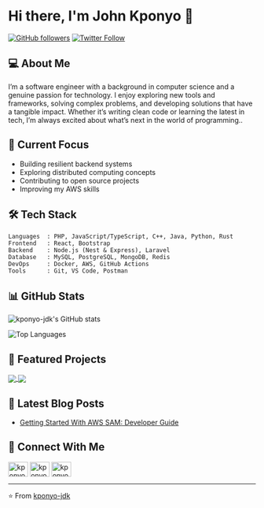 # Hi there, I'm John Kponyo 👋

[![GitHub followers](https://img.shields.io/github/followers/kponyo-jdk?label=Follow&style=social)](https://github.com/kponyo-jdk)
[![Twitter Follow](https://img.shields.io/twitter/follow/kponyo-jdk?label=Follow&style=social)](https://twitter.com/kponyo-jdk)

## 💻 About Me

I’m a software engineer with a background in computer science and a genuine passion for technology. I enjoy exploring new tools and frameworks, solving complex problems, and developing solutions that have a tangible impact. Whether it’s writing clean code or learning the latest in tech, I’m always excited about what’s next in the world of programming..

## 🔭 Current Focus

- Building resilient backend systems
- Exploring distributed computing concepts
- Contributing to open source projects
- Improving my AWS skills

## 🛠️ Tech Stack

```
Languages  : PHP, JavaScript/TypeScript, C++, Java, Python, Rust
Frontend   : React, Bootstrap
Backend    : Node.js (Nest & Express), Laravel
Database   : MySQL, PostgreSQL, MongoDB, Redis
DevOps     : Docker, AWS, GitHub Actions
Tools      : Git, VS Code, Postman
```

## 📊 GitHub Stats

![kponyo-jdk's GitHub stats](https://github-readme-stats.vercel.app/api?username=kponyo-jdk&show_icons=true&theme=tokyonight)

![Top Languages](https://github-readme-stats.vercel.app/api/top-langs/?username=kponyo-jdk&layout=compact&theme=tokyonight)

## 🌟 Featured Projects

<a href="https://github.com/kponyo-jdk/pauleo">
  <img align="center" src="https://github-readme-stats.vercel.app/api/pin/?username=kponyo-jdk&repo=pauleo&theme=tokyonight" />
</a>
<a href="https://github.com/kponyo-jdk/to">
  <img align="center" src="https://github-readme-stats.vercel.app/api/pin/?username=kponyo-jdk&repo=jdkframes&theme=tokyonight" />
</a>

## 📝 Latest Blog Posts

<!-- BLOG-POST-LIST:START -->
- [Getting Started With AWS SAM: Developer Guide](https://docs.aws.amazon.com/serverless-application-model/latest/developerguide/what-is-sam.html)
<!-- BLOG-POST-LIST:END -->

## 🤝 Connect With Me

<p align="left">
<a href="https://twitter.com/kponyo-jdk" target="blank"><img align="center" src="https://raw.githubusercontent.com/rahuldkjain/github-profile-readme-generator/master/src/images/icons/Social/twitter.svg" alt="kponyo-jdk" height="30" width="40" /></a>
<a href="https://linkedin.com/in/kponyo-jdk" target="blank"><img align="center" src="https://raw.githubusercontent.com/rahuldkjain/github-profile-readme-generator/master/src/images/icons/Social/linked-in-alt.svg" alt="kponyo-jdk" height="30" width="40" /></a>
<a href="https://dev.to/kponyo-jdk" target="blank"><img align="center" src="https://raw.githubusercontent.com/rahuldkjain/github-profile-readme-generator/master/src/images/icons/Social/devto.svg" alt="kponyo-jdk" height="30" width="40" /></a>
</p>

---

⭐️ From [kponyo-jdk](https://github.com/kponyo-jdk)

